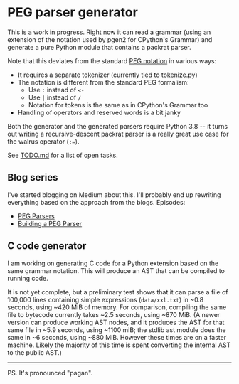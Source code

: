 PEG parser generator
====================

This is a work in progress.  Right now it can read a grammar (using an
extension of the notation used by pgen2 for CPython's Grammar) and
generate a pure Python module that contains a packrat parser.

Note that this deviates from the standard [PEG
notation](https://github.com/PhilippeSigaud/Pegged/wiki/PEG-Basics) in
various ways:

- It requires a separate tokenizer (currently tied to tokenize.py)
- The notation is different from the standard PEG formalism:
  - Use `:` instead of `<-`
  - Use `|` instead of `/`
  - Notation for tokens is the same as in CPython's Grammar too
- Handling of operators and reserved words is a bit janky

Both the generator and the generated parsers require Python 3.8 -- it
turns out writing a recursive-descent packrat parser is a really great
use case for the walrus operator (`:=`).

See [TODO.md](TODO.md) for a list of open tasks.

Blog series
-----------

I've started blogging on Medium about this.  I'll probably end up
rewriting everything based on the approach from the blogs.  Episodes:

- [PEG Parsers](https://medium.com/@gvanrossum_83706/peg-parsers-7ed72462f97c)
- [Building a PEG Parser](https://medium.com/@gvanrossum_83706/building-a-peg-parser-d4869b5958fb)

C code generator
----------------

I am working on generating C code for a Python extension based on the
same grammar notation.  This will produce an AST that can be compiled
to running code.

It is not yet complete, but a preliminary test shows that it can parse
a file of 100,000 lines containing simple expressions (`data/xxl.txt`)
in ~0.8 seconds, using ~420 MiB of memory.  For comparison, compiling
the same file to bytecode currently takes ~2.5 seconds, using ~870
MiB.  (A newer version can produce working AST nodes, and it produces
the AST for that same file in ~5.9 seconds, using ~1100 miB; the
stdlib ast module does the same in ~6 seconds, using ~880 MiB.
However these times are on a faster machine.  Likely the majority of
this time is spent converting the internal AST to the public AST.)

__________
PS. It's pronounced "pagan".
